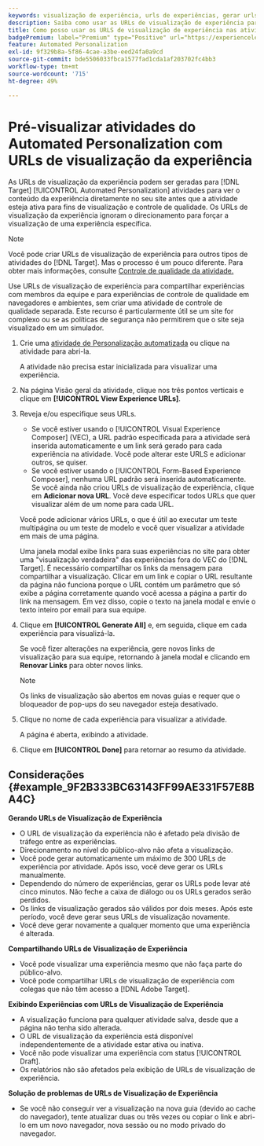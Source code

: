 ```yaml
---
keywords: visualização de experiência, urls de experiências, gerar urls, ver urls de experiências
description: Saiba como usar as URLs de visualização de experiência para atividades do Adobe [!DNL Target] Automated Personalization e ver o conteúdo da experiência diretamente no seu site antes da atividade estar ativa.
title: Como posso usar os URLS de visualização de experiência nas atividades do Automated Personalization?
badgePremium: label="Premium" type="Positive" url="https://experienceleague.adobe.com/docs/target/using/introduction/intro.html?lang=en#premium newtab=true" tooltip="Consulte o que está incluído no Target Premium."
feature: Automated Personalization
exl-id: 9f329b8a-5f86-4cae-a3be-eed24fa0a9cd
source-git-commit: bde5506033fbca1577fad1cda1af203702fc4bb3
workflow-type: tm+mt
source-wordcount: '715'
ht-degree: 49%

---
```


# Pré-visualizar atividades do Automated Personalization com URLs de visualização da experiência

As URLs de visualização da experiência podem ser geradas para [!DNL Target] [!UICONTROL Automated Personalization] atividades para ver o conteúdo da experiência diretamente no seu site antes que a atividade esteja ativa para fins de visualização e controle de qualidade. Os URLs de visualização da experiência ignoram o direcionamento para forçar a visualização de uma experiência específica.

>[!NOTE]
>
>Você pode criar URLs de visualização de experiência para outros tipos de atividades do [!DNL Target]. Mas o processo é um pouco diferente. Para obter mais informações, consulte [Controle de qualidade da atividade.](/help/main/c-activities/c-activity-qa/activity-qa.md#preview)

Use URLs de visualização de experiência para compartilhar experiências com membros da equipe e para experiências de controle de qualidade em navegadores e ambientes, sem criar uma atividade de controle de qualidade separada. Este recurso é particularmente útil se um site for complexo ou se as políticas de segurança não permitirem que o site seja visualizado em um simulador.

1. Crie uma [atividade de Personalização automatizada](/help/main/c-activities/t-automated-personalization/create-ap-activity.md#task_8AAF837796D74CF893CA2F88BA1491C9) ou clique na atividade para abri-la.

   A atividade não precisa estar inicializada para visualizar uma experiência.

1. Na página Visão geral da atividade, clique nos três pontos verticais e clique em **[!UICONTROL View Experience URLs]**.

1. Reveja e/ou especifique seus URLs.

   * Se você estiver usando o [!UICONTROL Visual Experience Composer] (VEC), a URL padrão especificada para a atividade será inserida automaticamente e um link será gerado para cada experiência na atividade. Você pode alterar este URLS e adicionar outros, se quiser.
   * Se você estiver usando o [!UICONTROL Form-Based Experience Composer], nenhuma URL padrão será inserida automaticamente. Se você ainda não criou URLs de visualização de experiência, clique em **Adicionar nova URL**. Você deve especificar todos URLs que quer visualizar além de um nome para cada URL.

   Você pode adicionar vários URLs, o que é útil ao executar um teste multipágina ou um teste de modelo e você quer visualizar a atividade em mais de uma página.

   Uma janela modal exibe links para suas experiências no site para obter uma &quot;visualização verdadeira&quot; das experiências fora do VEC do [!DNL Target]. É necessário compartilhar os links da mensagem para compartilhar a visualização. Clicar em um link e copiar o URL resultante da página não funciona porque o URL contém um parâmetro que só exibe a página corretamente quando você acessa a página a partir do link na mensagem. Em vez disso, copie o texto na janela modal e envie o texto inteiro por email para sua equipe.

1. Clique em **[!UICONTROL Generate All]** e, em seguida, clique em cada experiência para visualizá-la.

   Se você fizer alterações na experiência, gere novos links de visualização para sua equipe, retornando à janela modal e clicando em **Renovar Links** para obter novos links.

   >[!NOTE]
   >
   >Os links de visualização são abertos em novas guias e requer que o bloqueador de pop-ups do seu navegador esteja desativado.

1. Clique no nome de cada experiência para visualizar a atividade.

   A página é aberta, exibindo a atividade.

1. Clique em **[!UICONTROL Done]** para retornar ao resumo da atividade.

## Considerações {#example_9F2B333BC63143FF99AE331F57E8BA4C}

**Gerando URLs de Visualização de Experiência**

* O URL de visualização da experiência não é afetado pela divisão de tráfego entre as experiências.
* Direcionamento no nível do público-alvo não afeta a visualização.
* Você pode gerar automaticamente um máximo de 300 URLs de experiência por atividade. Após isso, você deve gerar os URLs manualmente.
* Dependendo do número de experiências, gerar os URLs pode levar até cinco minutos. Não feche a caixa de diálogo ou os URLs gerados serão perdidos.
* Os links de visualização gerados são válidos por dois meses. Após este período, você deve gerar seus URLs de visualização novamente.
* Você deve gerar novamente a qualquer momento que uma experiência é alterada.

**Compartilhando URLs de Visualização de Experiência**

* Você pode visualizar uma experiência mesmo que não faça parte do público-alvo.
* Você pode compartilhar URLs de visualização de experiência com colegas que não têm acesso a [!DNL Adobe Target].

**Exibindo Experiências com URLs de Visualização de Experiência**

* A visualização funciona para qualquer atividade salva, desde que a página não tenha sido alterada.
* O URL de visualização da experiência está disponível independentemente de a atividade estar ativa ou inativa.
* Você não pode visualizar uma experiência com status [!UICONTROL Draft].
* Os relatórios não são afetados pela exibição de URLs de visualização de experiência.

**Solução de problemas de URLs de Visualização de Experiência**

* Se você não conseguir ver a visualização na nova guia (devido ao cache do navegador), tente atualizar duas ou três vezes ou copiar o link e abri-lo em um novo navegador, nova sessão ou no modo privado do navegador.
